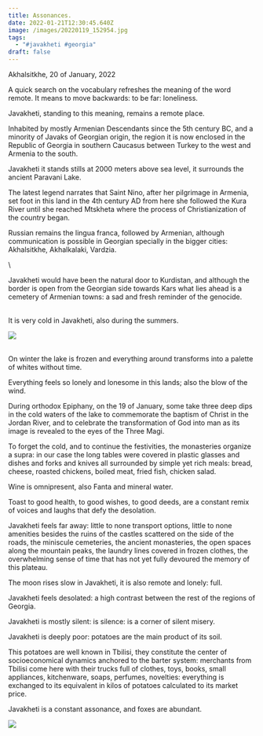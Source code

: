 ```yaml
---
title: Assonances.
date: 2022-01-21T12:30:45.640Z
image: /images/20220119_152954.jpg
tags:
  - "#javakheti #georgia"
draft: false
---
```

Akhalsitkhe, 20 of January, 2022

A quick search on the vocabulary refreshes the meaning of the word remote. It means to move backwards: to be far: loneliness.

Javakheti, standing to this meaning, remains a remote place.

Inhabited by mostly Armenian Descendants since the 5th century BC, and a minority of Javaks of Georgian origin, the region it is now enclosed in the Republic of Georgia in southern Caucasus between Turkey to the west and Armenia to the south.

Javakheti it stands stills at 2000 meters above sea level, it surrounds the ancient Paravani Lake.

The latest legend narrates that Saint Nino, after her pilgrimage in Armenia, set foot in this land in the 4th century AD from here she followed the Kura River until she reached Mtskheta where the process of Christianization of the country began.

Russian remains the lingua franca, followed by Armenian, although communication is possible in Georgian specially in the bigger cities: Akhalsitkhe, Akhalkalaki, Vardzia.

<!-- excerpt -->\
Javakheti would have been the natural door to Kurdistan, and although the border is open from the Georgian side towards Kars what lies ahead is a cemetery of Armenian towns: a sad and fresh reminder of the genocide.

\
It is very cold in Javakheti, also during the summers.

![](/images/20220119_153743.jpg)

\
On winter the lake is frozen and everything around transforms into a palette of whites without time.

Everything feels so lonely and lonesome in this lands; also the blow of the wind.

During orthodox Epiphany, on the 19 of January, some take three deep dips in the cold waters of the lake to commemorate the baptism of Christ in the Jordan River, and to celebrate the transformation of God into man as its image is revealed to the eyes of the Three Magi.

To forget the cold, and to continue the festivities, the monasteries organize a supra: in our case the long tables were covered in plastic glasses and dishes and forks and knives all surrounded by simple yet rich meals: bread, cheese, roasted chickens, boiled meat, fried fish, chicken salad.

Wine is omnipresent, also Fanta and mineral water.

Toast to good health, to good wishes, to good deeds, are a constant remix of voices and laughs that defy the desolation.

Javakheti feels far away: little to none transport options, little to none amenities besides the ruins of the castles scattered on the side of the roads, the miniscule cemeteries, the ancient monasteries, the open spaces along the mountain peaks, the laundry lines covered in frozen clothes, the overwhelming sense of time that has not yet fully devoured the memory of this plateau.

The moon rises slow in Javakheti, it is also remote and lonely: full.

Javakheti feels desolated: a high contrast between the rest of the regions of Georgia.

Javakheti is mostly silent: is silence: is a corner of silent misery.

Javakheti is deeply poor: potatoes are the main product of its soil. 

This potatoes are well known in Tbilisi, they constitute the center of socioeconomical dynamics anchored to the barter system: merchants from Tbilisi come here with their trucks full of clothes, toys, books, small appliances, kitchenware, soaps, perfumes, novelties: everything is exchanged to its equivalent in kilos of potatoes calculated to its market price.

Javakheti is a constant assonance, and foxes are abundant.

![](/images/20220119_154301.jpg)